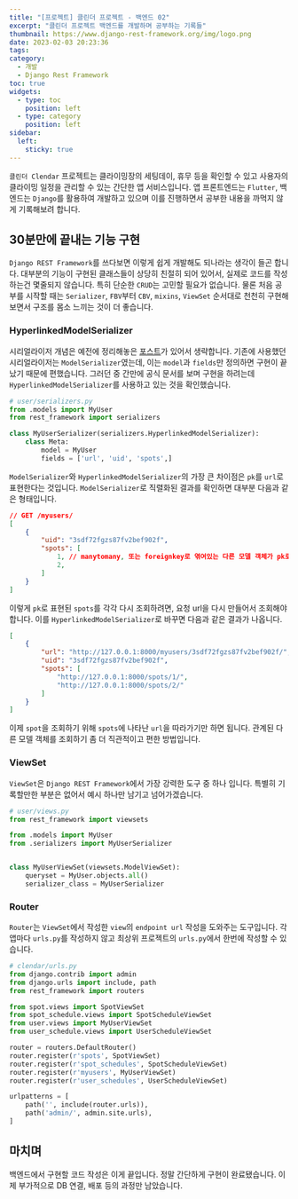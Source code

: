 ```yaml
---
title: "[프로젝트] 클린더 프로젝트 - 백엔드 02"
excerpt: "클린더 프로젝트 백엔드를 개발하며 공부하는 기록들"
thumbnail: https://www.django-rest-framework.org/img/logo.png
date: 2023-02-03 20:23:36
tags:
category:
  - 개발
  - Django Rest Framework
toc: true
widgets:
  - type: toc
    position: left
  - type: category
    position: left
sidebar:
  left:
    sticky: true
---
```


`클린더 Clendar` 프로젝트는 클라이밍장의 세팅데이, 휴무 등을 확인할 수 있고 사용자의 클라이밍 일정을 관리할 수 있는 간단한 앱 서비스입니다.
앱 프론트엔드는 `Flutter`, 백엔드는 `Django`를 활용하여 개발하고 있으며 이를 진행하면서 공부한 내용을 까먹지 않게 기록해보려 합니다.

## 30분만에 끝내는 기능 구현

`Django REST Framework`를 쓰다보면 이렇게 쉽게 개발해도 되나라는 생각이 들곤 합니다.
대부분의 기능이 구현된 클래스들이 상당히 친절히 되어 있어서, 실제로 코드를 작성하는건 몇줄되지 않습니다.
특히 단순한 `CRUD`는 고민할 필요가 없습니다.
물론 처음 공부를 시작할 때는 `Serializer`, `FBV`부터 `CBV`, `mixins`, `ViewSet` 순서대로 천천히 구현해보면서 구조를 몸소 느끼는 것이 더 좋습니다.

### HyperlinkedModelSerializer

시리얼라이저 개념은 예전에 정리해놓은 [포스트](https://taebbong.github.io/2019/11/06/2019-11-06-drf-2-post/)가 있어서 생략합니다.
기존에 사용했던 시리얼라이저는 `ModelSerializer`였는데, 이는 `model`과 `fields`만 정의하면 구현이 끝났기 때문에 편했습니다.
그러던 중 간만에 공식 문서를 보며 구현을 하려는데 `HyperlinkedModelSerializer`를 사용하고 있는 것을 확인했습니다.

```python
# user/serializers.py
from .models import MyUser
from rest_framework import serializers

class MyUserSerializer(serializers.HyperlinkedModelSerializer):
    class Meta:
        model = MyUser
        fields = ['url', 'uid', 'spots',]
```

`ModelSerializer`와 `HyperlinkedModelSerializer`의 가장 큰 차이점은 `pk`를 `url`로 표현한다는 것입니다.
`ModelSerializer`로 직렬화된 결과를 확인하면 대부분 다음과 같은 형태입니다.

```json
// GET /myusers/
[
    {
        "uid": "3sdf72fgzs87fv2bef902f",
        "spots": [
            1, // manytomany, 또는 foreignkey로 엮여있는 다른 모델 객체가 pk로 표현됨
            2,
        ]
    }
]
```

이렇게 `pk`로 표현된 `spots`를 각각 다시 조회하려면, 요청 url을 다시 만들어서 조회해야 합니다.
이를 `HyperlinkedModelSerializer`로 바꾸면 다음과 같은 결과가 나옵니다.

```json
[
    {
        "url": "http://127.0.0.1:8000/myusers/3sdf72fgzs87fv2bef902f/",
        "uid": "3sdf72fgzs87fv2bef902f",
        "spots": [
            "http://127.0.0.1:8000/spots/1/",
            "http://127.0.0.1:8000/spots/2/"
        ]
    }
]
```

이제 `spot`을 조회하기 위해 `spots`에 나타난 `url`을 따라가기만 하면 됩니다.
관계된 다른 모델 객체를 조회하기 좀 더 직관적이고 편한 방법입니다.

### ViewSet

`ViewSet`은 `Django REST Framework`에서 가장 강력한 도구 중 하나 입니다.
특별히 기록할만한 부분은 없어서 예시 하나만 남기고 넘어가겠습니다.

```python
# user/views.py
from rest_framework import viewsets

from .models import MyUser
from .serializers import MyUserSerializer


class MyUserViewSet(viewsets.ModelViewSet):
    queryset = MyUser.objects.all()
    serializer_class = MyUserSerializer
```

### Router

`Router`는 `ViewSet`에서 작성한 `view`의 `endpoint url` 작성을 도와주는 도구입니다.
각 앱마다 `urls.py`를 작성하지 않고 최상위 프로젝트의 `urls.py`에서 한번에 작성할 수 있습니다.

```python
# clendar/urls.py
from django.contrib import admin
from django.urls import include, path
from rest_framework import routers

from spot.views import SpotViewSet
from spot_schedule.views import SpotScheduleViewSet
from user.views import MyUserViewSet
from user_schedule.views import UserScheduleViewSet

router = routers.DefaultRouter()
router.register(r'spots', SpotViewSet)
router.register(r'spot_schedules', SpotScheduleViewSet)
router.register(r'myusers', MyUserViewSet)
router.register(r'user_schedules', UserScheduleViewSet)

urlpatterns = [
    path('', include(router.urls)),
    path('admin/', admin.site.urls),
]
```

## 마치며

백엔드에서 구현할 코드 작성은 이게 끝입니다. 정말 간단하게 구현이 완료됐습니다.
이제 부가적으로 DB 연결, 배포 등의 과정만 남았습니다.